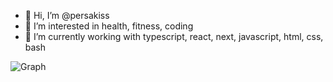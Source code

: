 - 👋 Hi, I’m @persakiss
- 👀 I’m interested in health, fitness, coding
- 🌱 I’m currently working with typescript, react, next, javascript, html, css, bash

<!---
persakiss/persakiss is a ✨ special ✨ repository because its `README.md` (this file) appears on your GitHub profile.
You can click the Preview link to take a look at your changes.
--->


![Graph](https://wakatime.com/share/@persakiss/40c9cf57-5a1d-47bf-8cb9-5c7ced0eb373.png/ "Programming Graph")
